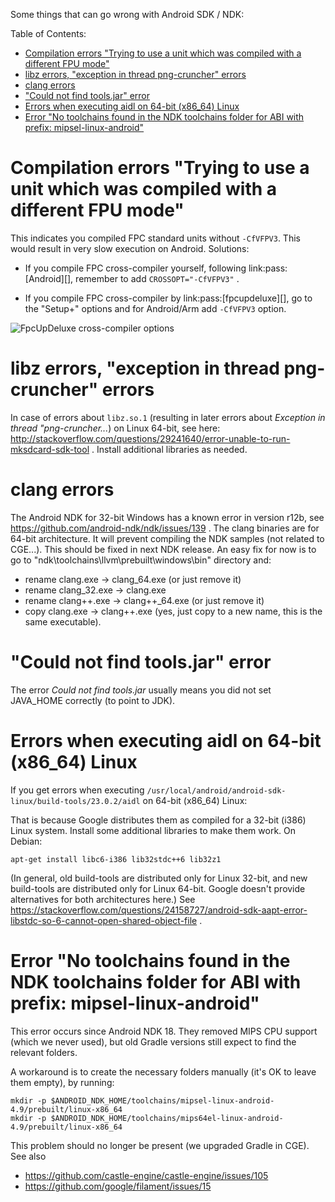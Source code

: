Some things that can go wrong with Android SDK / NDK:

Table of Contents:

* [Compilation errors "Trying to use a unit which was compiled with a different FPU mode"](#compilation-errors-trying-to-use-a-unit-which-was-compiled-with-a-different-fpu-mode)
* [libz errors, "exception in thread png-cruncher" errors](#libz-errors-exception-in-thread-png-cruncher-errors)
* [clang errors](#clang-errors)
* ["Could not find tools.jar" error](#could-not-find-toolsjar-error)
* [Errors when executing aidl on 64-bit (x86_64) Linux](#errors-when-executing-aidl-on-64-bit-x86_64-linux)
* [Error "No toolchains found in the NDK toolchains folder for ABI with prefix: mipsel-linux-android"](#error-no-toolchains-found-in-the-ndk-toolchains-folder-for-abi-with-prefix-mipsel-linux-android)

<!-- No longer important, Gradle download them.
# Make sure you have the right SDK platform installed

Make sure that you installed the right versions of *SDK Platform* and *Android SDK Build-tools*. You need them both, and both must have the exact required versions (not earlier, not later).

The new versions of Gradle will auto-install the necessary platforms if needed, so this problem should not bother you so much.
-->

# Compilation errors "Trying to use a unit which was compiled with a different FPU mode"

This indicates you compiled FPC standard units without `-CfVFPV3`. This would result in very slow execution on Android. Solutions:

* If you compile FPC cross-compiler yourself, following link:pass:[Android][], remember to add `CROSSOPT="-CfVFPV3"` .

* If you compile FPC cross-compiler by link:pass:[fpcupdeluxe][], go to the "Setup+" options and for Android/Arm add `-CfVFPV3` option. 

![FpcUpDeluxe cross-compiler options](https://castle-engine.io/images/original_size/fpcupdeluxe-hard-floats.png)

# libz errors, "exception in thread png-cruncher" errors

In case of errors about <code>libz.so.1</code> (resulting in later errors about *Exception in thread "png-cruncher...*) on Linux 64-bit, see here: http://stackoverflow.com/questions/29241640/error-unable-to-run-mksdcard-sdk-tool . Install additional libraries as needed.

# clang errors

The Android NDK for 32-bit Windows has a known error in version r12b, see https://github.com/android-ndk/ndk/issues/139 . The clang binaries are for 64-bit architecture. It will prevent compiling the NDK samples (not related to CGE...). This should be fixed in next NDK release. An easy fix for now is to go to "ndk\toolchains\llvm\prebuilt\windows\bin" directory and:

* rename clang.exe -> clang_64.exe (or just remove it)
* rename clang_32.exe -> clang.exe
* rename clang++.exe -> clang++_64.exe (or just remove it)
* copy clang.exe -> clang++.exe (yes, just copy to a new name, this is the same executable).

# "Could not find tools.jar" error

The error *Could not find tools.jar* usually means you did not set JAVA_HOME correctly (to point to JDK).

# Errors when executing aidl on 64-bit (x86_64) Linux

If you get errors when executing `/usr/local/android/android-sdk-linux/build-tools/23.0.2/aidl` on 64-bit (x86_64) Linux:

That is because Google distributes them as compiled for a 32-bit (i386) Linux system. Install some additional libraries to make them work. On Debian:
    
```
apt-get install libc6-i386 lib32stdc++6 lib32z1
```

(In general, old build-tools are distributed only for Linux 32-bit, and new build-tools are distributed only for Linux 64-bit. Google doesn't provide alternatives for both architectures here.) See https://stackoverflow.com/questions/24158727/android-sdk-aapt-error-libstdc-so-6-cannot-open-shared-object-file .

# Error "No toolchains found in the NDK toolchains folder for ABI with prefix: mipsel-linux-android"

This error occurs since Android NDK 18. They removed MIPS CPU support (which we never used), but old Gradle versions still expect to find the relevant folders.

A workaround is to create the necessary folders manually (it's OK to leave them empty), by running:

```
mkdir -p $ANDROID_NDK_HOME/toolchains/mipsel-linux-android-4.9/prebuilt/linux-x86_64
mkdir -p $ANDROID_NDK_HOME/toolchains/mips64el-linux-android-4.9/prebuilt/linux-x86_64
```

This problem should no longer be present (we upgraded Gradle in CGE). See also

* https://github.com/castle-engine/castle-engine/issues/105
* https://github.com/google/filament/issues/15